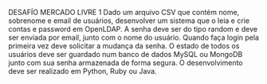 DESAFÍO MERCADO LIVRE 1
Dado um arquivo CSV que contém nome, sobrenome e email de usuários, desenvolver um
sistema que o leia e crie contas e password em OpenLDAP. A senha deve ser do tipo random e
deve ser enviada por email, junto com o nome do usuário. Quando faça login pela primeira vez
deve solicitar a mudança da senha.
O estado de todos os usuários deve ser guardado num banco de dados MySQL ou MongoDB
junto com sua senha armazenada de forma segura.
O desenvolvimento deve ser realizado em Python, Ruby ou Java.

